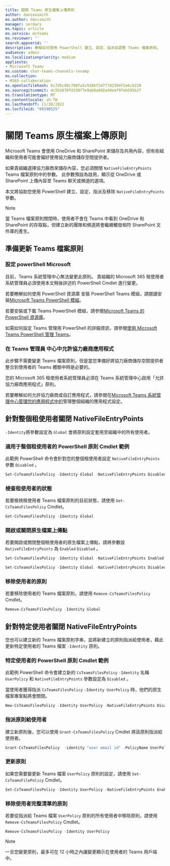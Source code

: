 ```yaml
---
title: 關閉 Teams 原生檔案上傳原則
author: danieasmith
ms.author: danismith
manager: serdars
ms.topic: article
ms.service: msteams
ms.reviewer: ''
search.appverid: ''
description: 瞭解如何使用 PowerShell 建立、設定、指派及調整 Teams 檔案原則。
audience: admin
ms.localizationpriority: medium
appliesto:
- Microsoft Teams
ms.custom: chat-teams-channels-revamp
ms.collection:
- M365-collaboration
ms.openlocfilehash: 6c7d5c89c780fa5c9286f5d7f7d2304f2e6c6220
ms.sourcegitcommit: dc5b3870fd338f7e9ab0a602a44eaf9feb595b2f
ms.translationtype: MT
ms.contentlocale: zh-TW
ms.lasthandoff: 11/30/2022
ms.locfileid: "69198525"
---
```

# <a name="turn-off-teams-native-file-upload-policy"></a>關閉 Teams 原生檔案上傳原則

Microsoft Teams 會使用 OneDrive 和 SharePoint 來儲存及共用內容，但有些組織和使用者可能會偏好使用協力廠商儲存空間提供者。  

如果貴組織選擇協力廠商來儲存內容，您必須關閉 `NativeFileEntryPoints` Teams 檔案原則中的參數。 此參數預設為啟用，顯示從 OneDrive 或 SharePoint 上傳內容至 Teams 聊天或頻道的選項。

本文將協助您使用 PowerShell 建立、設定、指派及移除 `NativeFileEntryPoints` 參數。

>[!NOTE]
>當 Teams 檔案原則關閉時，使用者不會在 Teams 中看到 OneDrive 和 SharePoint 的存取點，但建立新的團隊和頻道將會繼續觸發相符 SharePoint 文件庫的產生。

## <a name="prepare-to-update-the-teams-files-policy"></a>準備更新 Teams 檔案原則

### <a name="set-up-microsoft-powershell"></a>設定 powerShell Microsoft

目前，Teams 系統管理中心無法變更此原則。 貴組織的 Microsoft 365 租使用者系統管理員必須使用本文稍後詳述的 PowerShell Cmdlet 進行變更。

若要瞭解如何使用 PowerShell 資源庫 安裝 PowerShell Teams 模組，請閱讀安裝[Microsoft Teams PowerShell 模組](teams-powershell-install.md)。

若要安裝或下載 Teams PowerShell 模組，請參閱[Microsoft Teams 的PowerShell 資源庫](https://www.powershellgallery.com/packages/MicrosoftTeams/3.0.0)。

如需如何設定 Teams 管理用 PowerShell 的詳細資訊，請參閱[使用 Microsoft Teams PowerShell 管理 Teams](teams-powershell-managing-teams.md)。

### <a name="allow-third-party-apps-in-teams-admin-center"></a>在 Teams 管理員 中心中允許協力廠商應用程式

此步驟不需要變更 Teams 檔案原則，但是當您準備好將協力廠商儲存空間提供者整合到使用者的 Teams 體驗中時是必要的。

您的 Microsoft 365 租使用者系統管理員必須在 Teams 系統管理中心啟用「允許協力廠商應用程式」原則。

若要瞭解如何允許協力廠商或自訂應用程式，請參閱在[Microsoft Teams 系統管理中心管理您的應用程式中的](/microsoftteams/manage-apps#manage-org-wide-app-settings)管理整個組織的應用程式設定。

## <a name="turn-off-nativefileentrypoints-for-your-entire-tenant"></a>針對整個租使用者關閉 NativeFileEntryPoints

`-Identity`將參數設定為 `Global` 會將原則設定套用至組織中的所有使用者。

### <a name="sample-powershell-policy-cmdlet-for-entire-tenant"></a>適用于整個租使用者的 PowerShell 原則 Cmdlet 範例

此範例 PowerShell 命令會針對您的整個租使用者設定 `NativeFileEntryPoints` 參數 `Disabled` 。

```powershell
Set-CsTeamsFilesPolicy -Identity Global -NativeFileEntryPoints Disabled
```

### <a name="check-the-status-of-your-tenant"></a>檢查租使用者的狀態  

若要檢視租使用者 Teams 檔案原則的目前狀態，請使用 `Get-CsTeamsFilesPolicy` Cmdlet。

```powershell
Get-CsTeamsFilesPolicy -Identity Global
```

### <a name="turn-on-or-turn-off-native-file-upload-point"></a>開啟或關閉原生檔案上傳點

若要開啟或關閉整個租使用者的原生檔案上傳點，請將參數設 `NativeFileEntryPoints` 為 `Enabled` `Disabled` 。

```powershell
Set-CsTeamsFilesPolicy -Identity Global -NativeFileEntryPoints Enabled
```

```powershell
Set-CsTeamsFilesPolicy -Identity Global -NativeFileEntryPoints Disabled
```

### <a name="remove-the-policy-for-your-users"></a>移除使用者的原則

若要移除使用者的 Teams 檔案原則，請使用 `Remove-CsTeamsFilesPolicy` Cmdlet。

```powershell
Remove-CsTeamsFilesPolicy -Identity Global
```

## <a name="turn-off-nativefileentrypoints-for-specific-users"></a>針對特定使用者關閉 NativeFileEntryPoints

您也可以建立新的 Teams 檔案原則字串，並將新建立的原則指派給使用者，藉此更新特定使用者的 Teams 檔案 `-Identity` 原則。

### <a name="sample-powershell-policy-cmdlet-for-specific-users"></a>特定使用者的 PowerShell 原則 Cmdlet 範例

此範例 PowerShell 命令會建立新的 `CsTeamsFilesPolicy` `-Identity` 名稱 `UserPolicy` 和 `NativeFileEntryPoints` 參數設定為 `Disabled` 。

當使用者獲得指派 `CsTeamsFilesPolicy` `-Identity UserPolicy` 時，他們的原生檔案專案點將會關閉。

```powershell
New-CsTeamsFilesPolicy -Identity UserPolicy -NativeFileEntryPoints Disabled
```

### <a name="assign-a-policy-to-user"></a>指派原則給使用者

建立新原則後，您可以使用 `Grant-CsTeamsFilesPolicy` Cmdlet 將該原則指派給使用者。

```powershell
Grant-CsTeamsFilesPolicy  -identity "user email id" -PolicyName UserPolicy
```

### <a name="update-the-policy"></a>更新原則

如果您需要變更新 Teams 檔案 `UserPolicy` 原則的設定，請使用 `Set-CsTeamsFilePolicy` Cmdlet。

```powershell
Set-CsTeamsFilesPolicy -Identity UserPolicy -NativeFileEntryPoints Enabled
```

### <a name="remove-the-policy-for-the-complete-list-of-users"></a>移除使用者完整清單的原則

若要從指派給 Teams 檔案 `UserPolicy` 原則的所有使用者中移除原則，請使用 `Remove-CsTeamsFilesPolicy` Cmdlet。

```powershell
Remove-CsTeamsFilesPolicy -Identity UserPolicy
```
>[!NOTE]
> 一旦您變更原則，最多可在 12 小時之內讓變更顯示在使用者的 Teams 用戶端中。
